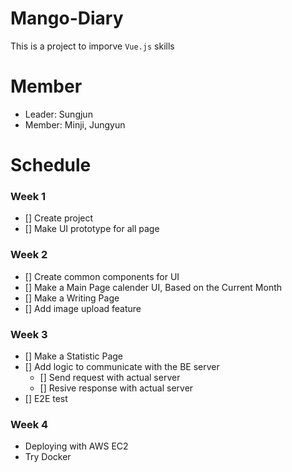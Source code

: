 # Mango-Diary

This is a project to imporve `Vue.js` skills

# Member

- Leader: Sungjun
- Member: Minji, Jungyun

# Schedule

### Week 1

 - [] Create project
 - [] Make UI prototype for all page

### Week 2

 - [] Create common components for UI
 - [] Make a Main Page calender UI, Based on the Current Month
 - [] Make a Writing Page
 - [] Add image upload feature

### Week 3

 - [] Make a Statistic Page
 - [] Add logic to communicate with the BE server
   - [] Send request with actual server
   - [] Resive response with actual server
 - [] E2E test

### Week 4

 - Deploying with AWS EC2
 - Try Docker

